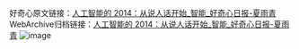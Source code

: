 好奇心原文链接：[人工智能的 2014：从说人话开始_智能_好奇心日报-夏雨青](https://www.qdaily.com/articles/3396.html)
WebArchive归档链接：[人工智能的 2014：从说人话开始_智能_好奇心日报-夏雨青](http://web.archive.org/web/20190623152136/https://www.qdaily.com/articles/3396.html)
![image](http://ww3.sinaimg.cn/large/007d5XDply1g3vaorwgbuj30u09io1kz)